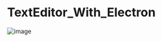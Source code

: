 # TextEditor_With_Electron
![image](https://user-images.githubusercontent.com/74311184/121811779-a0c0d300-cc7a-11eb-86e2-be89704bffcf.png)
